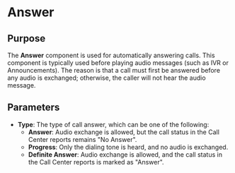 # Answer

## Purpose
The **Answer** component is used for automatically answering calls. This component is typically used before playing audio messages (such as IVR or Announcements). The reason is that a call must first be answered before any audio is exchanged; otherwise, the caller will not hear the audio message.

## Parameters

- **Type**: The type of call answer, which can be one of the following:
    - **Answer**: Audio exchange is allowed, but the call status in the Call Center reports remains "No Answer".
    - **Progress**: Only the dialing tone is heard, and no audio is exchanged.
    - **Definite Answer**: Audio exchange is allowed, and the call status in the Call Center reports is marked as "Answer".